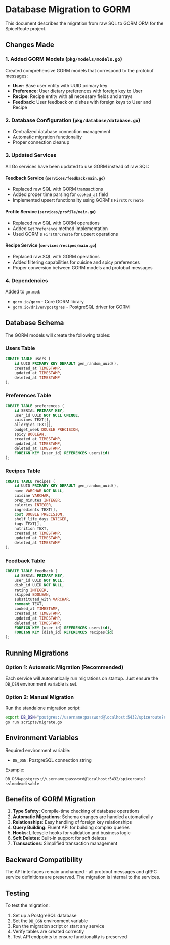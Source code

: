 # Database Migration to GORM

This document describes the migration from raw SQL to GORM ORM for the SpiceRoute project.

## Changes Made

### 1. Added GORM Models (`pkg/models/models.go`)

Created comprehensive GORM models that correspond to the protobuf messages:

- **User**: Base user entity with UUID primary key
- **Preference**: User dietary preferences with foreign key to User
- **Recipe**: Recipe entity with all necessary fields and arrays
- **Feedback**: User feedback on dishes with foreign keys to User and Recipe

### 2. Database Configuration (`pkg/database/database.go`)

- Centralized database connection management
- Automatic migration functionality
- Proper connection cleanup

### 3. Updated Services

All Go services have been updated to use GORM instead of raw SQL:

#### Feedback Service (`services/feedback/main.go`)

- Replaced raw SQL with GORM transactions
- Added proper time parsing for `cooked_at` field
- Implemented upsert functionality using GORM's `FirstOrCreate`

#### Profile Service (`services/profile/main.go`)

- Replaced raw SQL with GORM operations
- Added `GetPreference` method implementation
- Used GORM's `FirstOrCreate` for upsert operations

#### Recipe Service (`services/recipes/main.go`)

- Replaced raw SQL with GORM operations
- Added filtering capabilities for cuisine and spicy preferences
- Proper conversion between GORM models and protobuf messages

### 4. Dependencies

Added to `go.mod`:

- `gorm.io/gorm` - Core GORM library
- `gorm.io/driver/postgres` - PostgreSQL driver for GORM

## Database Schema

The GORM models will create the following tables:

### Users Table

```sql
CREATE TABLE users (
    id UUID PRIMARY KEY DEFAULT gen_random_uuid(),
    created_at TIMESTAMP,
    updated_at TIMESTAMP,
    deleted_at TIMESTAMP
);
```

### Preferences Table

```sql
CREATE TABLE preferences (
    id SERIAL PRIMARY KEY,
    user_id UUID NOT NULL UNIQUE,
    cuisines TEXT[],
    allergies TEXT[],
    budget_week DOUBLE PRECISION,
    spicy BOOLEAN,
    created_at TIMESTAMP,
    updated_at TIMESTAMP,
    deleted_at TIMESTAMP,
    FOREIGN KEY (user_id) REFERENCES users(id)
);
```

### Recipes Table

```sql
CREATE TABLE recipes (
    id UUID PRIMARY KEY DEFAULT gen_random_uuid(),
    name VARCHAR NOT NULL,
    cuisine VARCHAR,
    prep_minutes INTEGER,
    calories INTEGER,
    ingredients TEXT[],
    cost DOUBLE PRECISION,
    shelf_life_days INTEGER,
    tags TEXT[],
    nutrition TEXT,
    created_at TIMESTAMP,
    updated_at TIMESTAMP,
    deleted_at TIMESTAMP
);
```

### Feedback Table

```sql
CREATE TABLE feedback (
    id SERIAL PRIMARY KEY,
    user_id UUID NOT NULL,
    dish_id UUID NOT NULL,
    rating INTEGER,
    skipped BOOLEAN,
    substituted_with VARCHAR,
    comment TEXT,
    cooked_at TIMESTAMP,
    created_at TIMESTAMP,
    updated_at TIMESTAMP,
    deleted_at TIMESTAMP,
    FOREIGN KEY (user_id) REFERENCES users(id),
    FOREIGN KEY (dish_id) REFERENCES recipes(id)
);
```

## Running Migrations

### Option 1: Automatic Migration (Recommended)

Each service will automatically run migrations on startup. Just ensure the `DB_DSN` environment variable is set.

### Option 2: Manual Migration

Run the standalone migration script:

```bash
export DB_DSN="postgres://username:password@localhost:5432/spiceroute?sslmode=disable"
go run scripts/migrate.go
```

## Environment Variables

Required environment variable:

- `DB_DSN`: PostgreSQL connection string

Example:

```
DB_DSN=postgres://username:password@localhost:5432/spiceroute?sslmode=disable
```

## Benefits of GORM Migration

1. **Type Safety**: Compile-time checking of database operations
2. **Automatic Migrations**: Schema changes are handled automatically
3. **Relationships**: Easy handling of foreign key relationships
4. **Query Building**: Fluent API for building complex queries
5. **Hooks**: Lifecycle hooks for validation and business logic
6. **Soft Deletes**: Built-in support for soft deletes
7. **Transactions**: Simplified transaction management

## Backward Compatibility

The API interfaces remain unchanged - all protobuf messages and gRPC service definitions are preserved. The migration is internal to the services.

## Testing

To test the migration:

1. Set up a PostgreSQL database
2. Set the `DB_DSN` environment variable
3. Run the migration script or start any service
4. Verify tables are created correctly
5. Test API endpoints to ensure functionality is preserved
